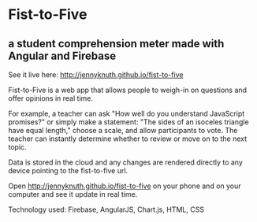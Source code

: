 # Fist-to-Five
## a student comprehension meter made with Angular and Firebase

See it live here: http://jennyknuth.github.io/fist-to-five

Fist-to-Five is a web app that allows people to weigh-in on questions and offer opinions in real time. 

For example, a teacher can ask "How well do you understand JavaScript promises?" or simply make a statement: "The sides of an isoceles triangle have equal length," choose a scale, and allow participants to vote. The teacher can instantly determine whether to review or move on to the next topic. 

Data is stored in the cloud and any changes are rendered directly to any device pointing to the fist-to-five url. 

Open http://jennyknuth.github.io/fist-to-five on your phone and on your computer and see it update in real time. 

Technology used: Firebase, AngularJS, Chart.js, HTML, CSS
